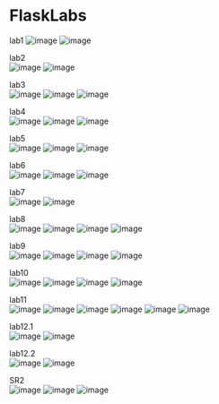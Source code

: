 # FlaskLabs
lab1
![image](screenshots/1.png?raw=true)
![image](screenshots/1-1.png?raw=true)


lab2 <br />
![image](screenshots/2-1.png?raw=true)
![image](screenshots/2-2.png?raw=true)


lab3 <br />
![image](screenshots/3-1.png?raw=true)
![image](screenshots/3-2.png?raw=true)
![image](screenshots/3-3.png?raw=true)

lab4 <br />
![image](screenshots/4-1.png?raw=true)
![image](screenshots/4-2.png?raw=true)
![image](screenshots/4-3.png?raw=true)

lab5 <br />
![image](screenshots/5-1.png?raw=true)
![image](screenshots/5-2.png?raw=true)
![image](screenshots/5-3.png?raw=true)

lab6 <br />
![image](screenshots/6-1.png?raw=true)
![image](screenshots/6-2.png?raw=true)
![image](screenshots/6-3.png?raw=true)

lab7 <br />
![image](screenshots/7-1.png?raw=true)
![image](screenshots/7-2.png?raw=true)

lab8 <br />
![image](screenshots/8-1.png?raw=true)
![image](screenshots/8-2.png?raw=true)
![image](screenshots/8-3.png?raw=true)
![image](screenshots/8-4.png?raw=true)

lab9 <br />
![image](screenshots/9-1.png?raw=true)
![image](screenshots/9-2.png?raw=true)
![image](screenshots/9-3.png?raw=true)
![image](screenshots/9-4.png?raw=true)

lab10 <br />
![image](screenshots/10-1.png?raw=true)
![image](screenshots/10-2.png?raw=true)
![image](screenshots/10-3.png?raw=true)
![image](screenshots/10-4.png?raw=true)

lab11 <br />
![image](screenshots/11-1.png?raw=true)
![image](screenshots/11-2.png?raw=true)
![image](screenshots/11-3.png?raw=true)
![image](screenshots/11-4.png?raw=true)
![image](screenshots/11-5.png?raw=true)
![image](screenshots/11-6.png?raw=true)

lab12.1 <br />
![image](screenshots/12.1-1.png?raw=true)
![image](screenshots/12.2-2.png?raw=true)

lab12.2 <br />
![image](screenshots/12.2-1.png?raw=true)
![image](screenshots/12.2-2.png?raw=true)


SR2 <br />
![image](screenshots/sr2-1.png?raw=true)
![image](screenshots/sr2-2.png?raw=true)
![image](screenshots/sr2-3.png?raw=true)
